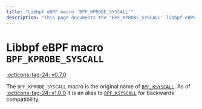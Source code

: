 ```yaml
---
title: "Libbpf eBPF macro 'BPF_KPROBE_SYSCALL'"
description: "This page documents the 'BPF_KPROBE_SYSCALL' libbpf eBPF macro, including its definition, usage, and examples."
---
```

# Libbpf eBPF macro `BPF_KPROBE_SYSCALL`

[:octicons-tag-24: v0.7.0](https://github.com/libbpf/libbpf/releases/tag/v0.7.0)

The `BPF_KPROBE_SYSCALL` macro is the original name of [`BPF_KSYSCALL`](BPF_KSYSCALL.md). As of [:octicons-tag-24: v1.0.0](https://github.com/libbpf/libbpf/releases/tag/v1.0.0) it is an alias to [`BPF_KSYSCALL`](BPF_KSYSCALL.md) for backwards compatibility.

